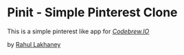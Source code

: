 # Pinit - Simple Pinterest Clone

This is a simple pinterest like app for
[*Codebrew.IO*](https://www.codebrew.io)

by [Rahul Lakhaney](https://www.codebrew.io/Rahul)